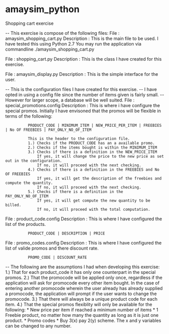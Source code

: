 # amaysim_python
Shopping cart exercise

-- This exercise is compose of the following files:
File : amaysim_shopping_cart.py
Description : This is the main file to be used. I have tested this using Python 2.7
              You may run the application via commandline ./amaysim_shopping_cart.py
              
File : shopping_cart.py
Description : This is the class I have created for this exercise.

File : amaysim_display.py
Description : This is the simple interface for the user.

-- This is the configuration files I have created for this exercise.
-- I have opted in using a config file since the number of items given is fairly small.
-- However for larger scope, a database will be well suited.
File : special_promotions.config
Description : This is where i have configure the special promos.
              Initially I have envisoned that the promos will be flexible in terms of the following:
              
              PRODUCT_CODE | MINIMUM_ITEM | NEW_PRICE_PER_ITEM | FREEBIES | No OF FREEBIES | PAY_ONLY_NO_OF_ITEM
              
              This is the header to the configuration file.
              1.) Checks if the PRODUCT_CODE has an a available promo.
              2.) Checks if the items bought is within the MINIMUM_ITEM
              3.) Checks if there is a definition in the NEW_PRICE_ITEM
                  If yes, it will change the price to the new price as set out in the configuration.
                  If no, it will proceed with the next checking.
              4.) Checks if there is a definition in the FREEBIES and No OF FREEBIES
                  If yes, it will get the description of the freebies and compute the quantity.
                  If no, it will proceed with the next checking.
              5.) Checks if there is a definition in the PAY_ONLY_NO_OF_ITEM
                  If yes, it will get compute the new quantity to be billed.
                  If no, it will proceed with the total computation.
              
File : product_code.config
Description : This is where I have configured the list of the products.
              
              PRODUCT_CODE | DESCRIPTION | PRICE

File : promo_codes.config
Description : This is where I have configured the list of valide promos and there discount rate.

              PROMO_CODE | DISCOUNT_RATE
               

-- The following are the assumptions I had when developing this exercise:
1.) That for each product_code it has only one counterpart in the special promos.
2.) That the promocode will be applied only once, regardless if the application will ask for promocode every other item         bought. In the case of entering another promocode wherein the user already has already supplied a promocode, the application will prompt if the user wants to change the promocode.
3.) That there will always be a unique product code for each item.
4.) That the special promos flexiblity will only be available for the following:
    * New price per item if reached a minimum number of items
    * 1 Freebie product, no matter how many the quantity as long as it is just one product.
    * Promo codes
    * Buy 3(x) pay 2(y) scheme. The x and y variables can be changed to any number. 
